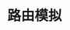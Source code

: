 <!--
 * @Descripttion: 
 * @version: 
 * @Author: wenq
 * @Date: 2020-01-13 23:17:22
 * @LastEditors: wenq
 * @LastEditTime: 2020-01-13 23:17:59
 -->
# 路由模拟